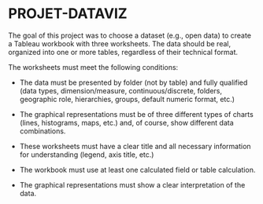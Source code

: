 # PROJET-DATAVIZ

The goal of this project was to choose a dataset (e.g., open data) to create a Tableau workbook with three worksheets. The data should be real, organized into one or more tables, regardless of their technical format.

The worksheets must meet the following conditions:

-  The data must be presented by folder (not by table) and fully qualified (data types, dimension/measure, continuous/discrete, folders, geographic role, hierarchies, groups, default numeric format, etc.)

-  The graphical representations must be of three different types of charts (lines, histograms, maps, etc.) and, of course, show different data combinations.

-  These worksheets must have a clear title and all necessary information for understanding (legend, axis title, etc.)

-  The workbook must use at least one calculated field or table calculation.

-  The graphical representations must show a clear interpretation of the data.

